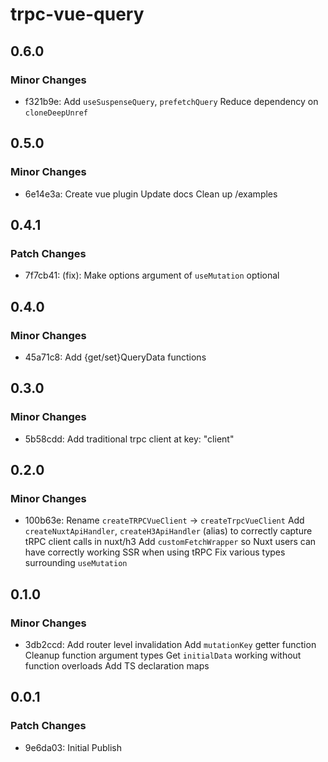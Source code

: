 # trpc-vue-query

## 0.6.0

### Minor Changes

- f321b9e: Add `useSuspenseQuery`, `prefetchQuery`
  Reduce dependency on `cloneDeepUnref`

## 0.5.0

### Minor Changes

- 6e14e3a: Create vue plugin
  Update docs
  Clean up /examples

## 0.4.1

### Patch Changes

- 7f7cb41: (fix): Make options argument of `useMutation` optional

## 0.4.0

### Minor Changes

- 45a71c8: Add {get/set}QueryData functions

## 0.3.0

### Minor Changes

- 5b58cdd: Add traditional trpc client at key: "client"

## 0.2.0

### Minor Changes

- 100b63e: Rename `createTRPCVueClient` -> `createTrpcVueClient`
  Add `createNuxtApiHandler`, `createH3ApiHandler` (alias) to correctly capture tRPC client calls in nuxt/h3
  Add `customFetchWrapper` so Nuxt users can have correctly working SSR when using tRPC
  Fix various types surrounding `useMutation`

## 0.1.0

### Minor Changes

- 3db2ccd: Add router level invalidation
  Add `mutationKey` getter function
  Cleanup function argument types
  Get `initialData` working without function overloads
  Add TS declaration maps

## 0.0.1

### Patch Changes

- 9e6da03: Initial Publish
